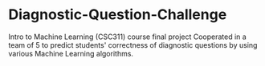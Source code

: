 # Diagnostic-Question-Challenge
Intro to Machine Learning (CSC311) course final project
Cooperated in a team of 5 to predict students' correctness of diagnostic questions by using various Machine Learning algorithms.
